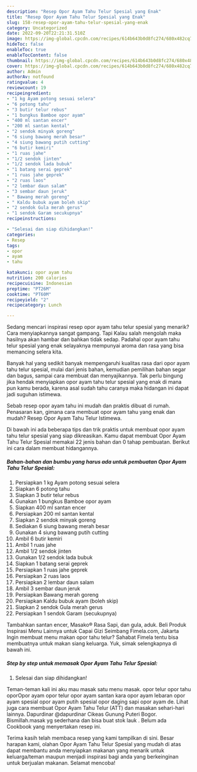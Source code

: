 ```yaml
---
description: "Resep Opor Ayam Tahu Telur Spesial yang Enak"
title: "Resep Opor Ayam Tahu Telur Spesial yang Enak"
slug: 158-resep-opor-ayam-tahu-telur-spesial-yang-enak
category: Uncategorized
date: 2022-09-20T22:21:31.510Z
image: https://img-global.cpcdn.com/recipes/614b643b0d8fc274/680x482cq70/opor-ayam-tahu-telur-spesial-foto-resep-utama.jpg
hideToc: false
enableToc: true
enableTocContent: false
thumbnail: https://img-global.cpcdn.com/recipes/614b643b0d8fc274/680x482cq70/opor-ayam-tahu-telur-spesial-foto-resep-utama.jpg
cover: https://img-global.cpcdn.com/recipes/614b643b0d8fc274/680x482cq70/opor-ayam-tahu-telur-spesial-foto-resep-utama.jpg
author: Admin
authorAv: notfound
ratingvalue: 4
reviewcount: 19
recipeingredient:
- "1 kg Ayam potong sesuai selera"
- "6 potong tahu"
- "3 butir telur rebus"
- "1 bungkus Bamboe opor ayam"
- "400 ml santan encer"
- "200 ml santan kental"
- "2 sendok minyak goreng"
- "6 siung bawang merah besar"
- "4 siung bawang putih cutting"
- "6 butir kemiri"
- "1 ruas jahe"
- "1/2 sendok jinten"
- "1/2 sendok lada bubuk"
- "1 batang serai geprek"
- "1 ruas jahe geprek"
- "2 ruas laos"
- "2 lembar daun salam"
- "3 sembar daun jeruk"
- " Bawang merah goreng"
- " Kaldu bubuk ayam boleh skip"
- "2 sendok Gula merah gerus"
- "1 sendok Garam secukupnya"
recipeinstructions:

- "Selesai dan siap dihidangkan!"
categories:
- Resep
tags:
- opor
- ayam
- tahu

katakunci: opor ayam tahu 
nutrition: 200 calories
recipecuisine: Indonesian
preptime: "PT26M"
cooktime: "PT60M"
recipeyield: "2"
recipecategory: Lunch

---
```



Sedang mencari inspirasi resep opor ayam tahu telur spesial yang menarik? Cara menyiapkannya sangat gampang. Tapi Kalau salah mengolah maka hasilnya akan hambar dan bahkan tidak sedap. Padahal opor ayam tahu telur spesial yang enak selayaknya mempunyai aroma dan rasa yang bisa memancing selera kita.


Banyak hal yang sedikit banyak mempengaruhi kualitas rasa dari opor ayam tahu telur spesial, mulai dari jenis bahan, kemudian pemilihan bahan segar dan bagus, sampai cara membuat dan menyajikannya. Tak perlu bingung jika hendak menyiapkan opor ayam tahu telur spesial yang enak di mana pun kamu berada, karena asal sudah tahu caranya maka hidangan ini dapat jadi suguhan istimewa.

Sebab resep opor ayam tahu ini mudah dan praktis dibuat di rumah. Penasaran kan, gimana cara membuat opor ayam tahu yang enak dan mudah? Resep Opor Ayam Tahu Telur Istimewa.


Di bawah ini ada beberapa tips dan trik praktis untuk membuat opor ayam tahu telur spesial yang siap dikreasikan. Kamu dapat membuat Opor Ayam Tahu Telur Spesial memakai 22 jenis bahan dan 0 tahap pembuatan. Berikut ini cara dalam membuat hidangannya.

<!--inarticleads1-->

##### Bahan-bahan dan bumbu yang harus ada untuk pembuatan Opor Ayam Tahu Telur Spesial:

1. Persiapkan 1 kg Ayam potong sesuai selera
1. Siapkan 6 potong tahu
1. Siapkan 3 butir telur rebus
1. Gunakan 1 bungkus Bamboe opor ayam
1. Siapkan 400 ml santan encer
1. Persiapkan 200 ml santan kental
1. Siapkan 2 sendok minyak goreng
1. Sediakan 6 siung bawang merah besar
1. Gunakan 4 siung bawang putih cutting
1. Ambil 6 butir kemiri
1. Ambil 1 ruas jahe
1. Ambil 1/2 sendok jinten
1. Gunakan 1/2 sendok lada bubuk
1. Siapkan 1 batang serai geprek
1. Persiapkan 1 ruas jahe geprek
1. Persiapkan 2 ruas laos
1. Persiapkan 2 lembar daun salam
1. Ambil 3 sembar daun jeruk
1. Persiapkan  Bawang merah goreng
1. Persiapkan  Kaldu bubuk ayam (boleh skip)
1. Siapkan 2 sendok Gula merah gerus
1. Persiapkan 1 sendok Garam (secukupnya)


Tambahkan santan encer, Masako® Rasa Sapi, dan gula, aduk. Beli Produk Inspirasi Menu Lainnya untuk Capai Gizi Seimbang Fimela.com, Jakarta Ingin membuat menu makan opor tahu telur? Sahabat Fimela tentu bisa membuatnya untuk makan siang keluarga. Yuk, simak selengkapnya di bawah ini. 

<!--inarticleads2-->

##### Step by step untuk memasak Opor Ayam Tahu Telur Spesial:


1. Selesai dan siap dihidangkan!

Teman-teman kali ini aku mau masak satu menu masak. opor telur opor tahu oporOpor ayam opor telur opor ayam santan kara opor ayam lebaran opor ayam spesial opor ayam putih spesial opor daging sapi opor ayam de. Lihat juga cara membuat Opor Ayam Tahu Telur (ATT) dan masakan sehari-hari lainnya. Dapurdinar @dapurdinar Cikeas Gunung Puteri Bogor. Bismillah.masak yg sederhana dan bisa buat stok lauk . Belum ada Cookbook yang menyertakan resep ini. 

Terima kasih telah membaca resep yang kami tampilkan di sini. Besar harapan kami, olahan Opor Ayam Tahu Telur Spesial yang mudah di atas dapat membantu anda menyiapkan makanan yang menarik untuk keluarga/teman maupun menjadi inspirasi bagi anda yang berkeinginan untuk berjualan makanan. Selamat mencoba!
